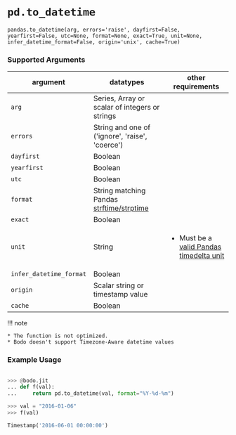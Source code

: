 # `pd.to_datetime`


`pandas.to_datetime(arg, errors='raise', dayfirst=False, yearfirst=False, utc=None, format=None, exact=True, unit=None, infer_datetime_format=False, origin='unix', cache=True)`

### Supported Arguments

| argument                | datatypes                                                                                                                  | other requirements                                                                                                                                             |
|-------------------------|----------------------------------------------------------------------------------------------------------------------------|----------------------------------------------------------------------------------------------------------------------------------------------------------------|
| `arg`                   | Series, Array or scalar of integers  or strings                                                                            |                                                                                                                                                                |
| `errors`                | String and one of ('ignore', 'raise', 'coerce')                                                                            |                                                                                                                                                                |
| `dayfirst`              | Boolean                                                                                                                    |                                                                                                                                                                |
| `yearfirst`             | Boolean                                                                                                                    |                                                                                                                                                                |
| `utc`                   | Boolean                                                                                                                    |                                                                                                                                                                |
| `format`                | String matching Pandas [strftime/strptime](https://docs.python.org/3/library/datetime.html#strftime-and-strptime-behavior) |                                                                                                                                                                |
| `exact`                 | Boolean                                                                                                                    |                                                                                                                                                                |
| `unit`                  | String                                                                                                                     | <ul><li> Must be a [valid Pandas timedelta unit](https://pandas.pydata.org/pandas-docs/stable/user_guide/timeseries.html#timeseries-offset-aliases) </li></ul> |
| `infer_datetime_format` | Boolean                                                                                                                    |                                                                                                                                                                |
| `origin`                | Scalar string or timestamp value                                                                                           |                                                                                                                                                                |
| `cache`                 | Boolean                                                                                                                    |                                                                                                                                                                |

!!! note

    * The function is not optimized.
    * Bodo doesn't support Timezone-Aware datetime values

### Example Usage

```py

>>> @bodo.jit
... def f(val):
...     return pd.to_datetime(val, format="%Y-%d-%m")

>>> val = "2016-01-06"
>>> f(val)

Timestamp('2016-06-01 00:00:00')
```

